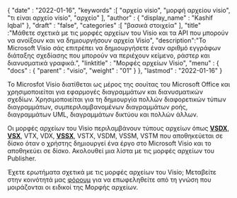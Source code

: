 {
  "date" : "2022-01-16",
  "keywords" :[ "αρχείο visio", "μορφή αρχείου visio", "τι είναι αρχείο visio", "αρχείο" ],
  "author" : {
    "display_name" : "Kashif Iqbal"
},
  "draft" : "false",
  "categories" :[ "βασικά στοιχεία" ],
  "title" :"Μάθετε σχετικά με τις μορφές αρχείων του Visio και τα API που μπορούν να ανοίξουν και να δημιουργήσουν αρχεία Visio",
  "description":"Το Microsoft Visio σάς επιτρέπει να δημιουργήσετε έναν αριθμό εγγράφων διάταξης σχεδίασης που μπορούν να περιέχουν κείμενο, ράστερ και διανυσματικά γραφικά.",
  "linktitle" : "Μορφές αρχείων Visio",
  "menu" : {
    "docs" : {
      "parent" : "visio",
      "weight" : "01"
}
},
  "lastmod" : "2022-01-16"
}

Το Microsfot Visio διατίθεται ως μέρος της σουίτας του Microsoft Office και χρησιμοποιείται για εφαρμογές διαγραμμάτων και διανυσματικών σχεδίων. Χρησιμοποιείται για τη δημιουργία πολλών διαφορετικών τύπων διαγραμμάτων, συμπεριλαμβανομένων διαγραμμάτων ροής, διαγραμμάτων UML, διαγραμμάτων δικτύου και πολλών άλλων.

Οι μορφές αρχείων του Visio περιλαμβάνουν τύπους αρχείων όπως **[VSDX](/el/visio/vsdx/)**, **[VSX](/el/visio/vsx/)**, VTX, VDX, **[VSSX](/el/visio/vssx/)**, VSTX, VSDM, VSSM, VSTM που αποθηκεύεται σε δίσκο όταν ο χρήστης δημιουργεί ένα έργο στο Microsoft Visio και το αποθηκεύει σε δίσκο. Ακολουθεί μια λίστα με τις μορφές αρχείων του Publisher.

Έχετε ερωτήματα σχετικά με τις μορφές αρχείων του Visio; Μεταβείτε στην κοινότητά μας [φόρουμ](https://forum.fileformat.com/c/visio/31) για να επωφεληθείτε από τη γνώση που μοιράζονται οι ειδικοί της Μορφής αρχείων.

